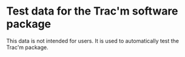 # Test data for the Trac'm software package 

This data is not intended for users. It is used to automatically test the Trac'm package.
